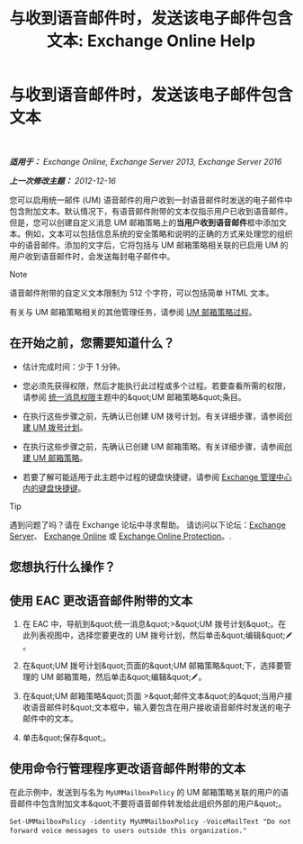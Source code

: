 ﻿---
title: '与收到语音邮件时，发送该电子邮件包含文本: Exchange Online Help'
TOCTitle: 与收到语音邮件时，发送该电子邮件包含文本
ms:assetid: b2eec29c-e5eb-4263-80d8-0b9813dd56dc
ms:mtpsurl: https://technet.microsoft.com/zh-cn/library/Bb201718(v=EXCHG.150)
ms:contentKeyID: 51408253
ms.date: 05/23/2018
mtps_version: v=EXCHG.150
ms.translationtype: MT
---

# 与收到语音邮件时，发送该电子邮件包含文本

 

_**适用于：** Exchange Online, Exchange Server 2013, Exchange Server 2016_

_**上一次修改主题：** 2012-12-16_

您可以启用统一邮件 (UM) 语音邮件的用户收到一封语音邮件时发送的电子邮件中包含附加文本。默认情况下，有语音邮件附带的文本仅指示用户已收到语音邮件。但是，您可以创建自定义消息 UM 邮箱策略上的**当用户收到语音邮件**框中添加文本。例如，文本可以包括信息系统的安全策略和说明的正确的方式来处理您的组织中的语音邮件。添加的文字后，它将包括与 UM 邮箱策略相关联的已启用 UM 的用户收到语音邮件时，会发送每封电子邮件中。

> [!NOTE]
> 语音邮件附带的自定义文本限制为 512 个字符，可以包括简单 HTML 文本。


有关与 UM 邮箱策略相关的其他管理任务，请参阅 [UM 邮箱策略过程](um-mailbox-policy-procedures-exchange-2013-help.md)。

## 在开始之前，您需要知道什么？

  - 估计完成时间：少于 1 分钟。

  - 您必须先获得权限，然后才能执行此过程或多个过程。若要查看所需的权限，请参阅 [统一消息权限](unified-messaging-permissions-exchange-2013-help.md)主题中的\&quot;UM 邮箱策略\&quot;条目。

  - 在执行这些步骤之前，先确认已创建 UM 拨号计划。有关详细步骤，请参阅[创建 UM 拨号计划](create-a-um-dial-plan-exchange-2013-help.md)。

  - 在执行这些步骤之前，先确认已创建 UM 邮箱策略。有关详细步骤，请参阅[创建 UM 邮箱策略](create-a-um-mailbox-policy-exchange-2013-help.md)。

  - 若要了解可能适用于此主题中过程的键盘快捷键，请参阅 [Exchange 管理中心内的键盘快捷键](keyboard-shortcuts-in-the-exchange-admin-center-exchange-online-protection-help.md)。

> [!tip]
> 遇到问题了吗？请在 Exchange 论坛中寻求帮助。 请访问以下论坛：<a href="https://go.microsoft.com/fwlink/p/?linkid=60612">Exchange Server</a>、 <a href="https://go.microsoft.com/fwlink/p/?linkid=267542">Exchange Online</a> 或 <a href="https://go.microsoft.com/fwlink/p/?linkid=285351">Exchange Online Protection</a>。.


## 您想执行什么操作？

## 使用 EAC 更改语音邮件附带的文本

1.  在 EAC 中，导航到\&quot;统一消息\&quot;\>\&quot;UM 拨号计划\&quot;。在此列表视图中，选择您要更改的 UM 拨号计划，然后单击\&quot;编辑\&quot;![编辑图标](images/Bb124582.6f53ccb2-1f13-4c02-bea0-30690e6ea71d(EXCHG.150).gif "编辑图标")。

2.  在\&quot;UM 拨号计划\&quot;页面的\&quot;UM 邮箱策略\&quot;下，选择要管理的 UM 邮箱策略，然后单击\&quot;编辑\&quot;![编辑图标](images/Bb124582.6f53ccb2-1f13-4c02-bea0-30690e6ea71d(EXCHG.150).gif "编辑图标")。

3.  在\&quot;UM 邮箱策略\&quot;页面 \>\&quot;邮件文本\&quot;的\&quot;当用户接收语音邮件时\&quot;文本框中，输入要包含在用户接收语音邮件时发送的电子邮件中的文本。

4.  单击\&quot;保存\&quot;。

## 使用命令行管理程序更改语音邮件附带的文本

在此示例中，发送到与名为 `MyUMMailboxPolicy` 的 UM 邮箱策略关联的用户的语音邮件中包含附加文本\&quot;不要将语音邮件转发给此组织外部的用户\&quot;。

    Set-UMMailboxPolicy -identity MyUMMailboxPolicy -VoiceMailText "Do not forward voice messages to users outside this organization."

